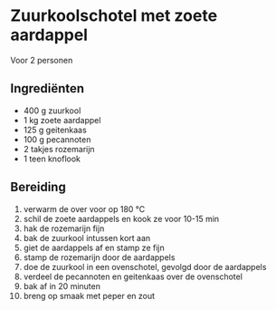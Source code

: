 # Zuurkoolschotel met zoete aardappel

Voor 2 personen

## Ingrediënten

- 400 g zuurkool
- 1 kg zoete aardappel
- 125 g geitenkaas
- 100 g pecannoten
- 2 takjes rozemarijn
- 1 teen knoflook

## Bereiding

 1. verwarm de over voor op 180 °C
 1. schil de zoete aardappels en kook ze voor 10-15 min
 1. hak de rozemarijn fijn
 1. bak de zuurkool intussen kort aan
 1. giet de aardappels af en stamp ze fijn
 1. stamp de rozemarijn door de aardappels
 1. doe de zuurkool in een ovenschotel, gevolgd door de aardappels
 1. verdeel de pecannoten en geitenkaas over de ovenschotel
 1. bak af in 20 minuten
 1. breng op smaak met peper en zout
